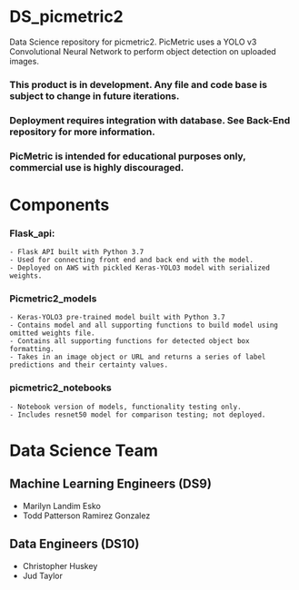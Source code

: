 # DS_picmetric2
Data Science repository for picmetric2. PicMetric uses a YOLO v3 Convolutional Neural Network to perform object detection on uploaded images. 

### This product is in development. Any file and code base is subject to change in future iterations.
### Deployment requires integration with database. See Back-End repository for more information.
### PicMetric is intended for educational purposes only, commercial use is highly discouraged.

# Components
### Flask_api:
    - Flask API built with Python 3.7
    - Used for connecting front end and back end with the model.
    - Deployed on AWS with pickled Keras-YOLO3 model with serialized weights.

### Picmetric2_models	
    - Keras-YOLO3 pre-trained model built with Python 3.7 
    - Contains model and all supporting functions to build model using omitted weights file.
    - Contains all supporting functions for detected object box formatting.
    - Takes in an image object or URL and returns a series of label predictions and their certainty values.

### picmetric2_notebooks
    - Notebook version of models, functionality testing only.
    - Includes resnet50 model for comparison testing; not deployed.

# Data Science Team
## Machine Learning Engineers (DS9)
- Marilyn Landim Esko
- Todd Patterson Ramirez Gonzalez

## Data Engineers (DS10)
- Christopher Huskey
- Jud Taylor

